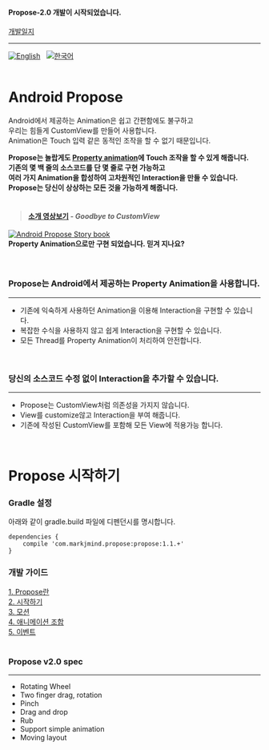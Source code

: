 #### Propose-2.0 개발이 시작되었습니다.
[개발일지](https://github.com/muabe/Propose/wiki/%EA%B0%9C%EB%B0%9C%EC%9D%BC%EC%A7%80)
___

[![English](https://img.shields.io/badge/-English-blue.svg?style=flat)](https://github.com/muabe/Propose/blob/master/README.md) &nbsp;  [![한국어](https://img.shields.io/badge/-%ED%95%9C%EA%B5%AD%EC%96%B4-red.svg?style=flat)](https://github.com/muabe/Propose/blob/master/README_KR.md)<br><br>

# Android Propose
<i class="icon-cog"></i> 
Android에서 제공하는 Animation은 쉽고 간편함에도 불구하고<br>
우리는 힘들게 CustomView를 만들어 사용합니다.<br>
Animation은 Touch 입력 같은 동적인 조작을 할 수 없기 때문입니다.

**Propose는 놀랍게도 [Property animation](http://developer.android.com/guide/topics/graphics/prop-animation.html)에 Touch 조작을 할 수 있게 해줍니다.<br>
기존의 몇 백 줄의 소스코드를 단 몇 줄로 구현 가능하고<br>
여러 가지 Animation을 합성하여 고차원적인 Interaction을 만들 수 있습니다.<br>
Propose는 당신이 상상하는 모든 것을 가능하게 해줍니다.**
<br><br>

> #### [소개 영상보기](https://youtu.be/v0gIuIK3Ww4) - _Goodbye to CustomView_
[![Android Propose Story book](https://github.com/muabe/Minor-League/blob/master/images/propose/book%20flip.png)](https://youtu.be/v0gIuIK3Ww4)<br>
**Property Animation으로만 구현 되었습니다. 믿겨 지나요?**
<br><br><br>

### Propose는 Android에서 제공하는 Property Animation을 사용합니다.
___
- 기존에 익숙하게 사용하던 Animation을 이용해 Interaction을 구현할 수 있습니다.
- 복잡한 수식을 사용하지 않고 쉽게 Interaction을 구현할 수 있습니다.
- 모든 Thread를 Property Animation이 처리하여 안전합니다.
<br>

### 당신의 소스코드 수정 없이 Interaction을 추가할 수 있습니다.
___
- Propose는 CustomView처럼 의존성을 가지지 않습니다.
- View를 customize않고 Interaction을 부여 해줍니다.
- 기존에 작성된 CustomView를 포함해 모든 View에 적용가능 합니다.
<br>

# Propose 시작하기
### Gradle 설정
아래와 같이 gradle.build 파일에 디펜던시를 명시합니다.
```
dependencies {
    compile 'com.markjmind.propose:propose:1.1.+'
}
```

### 개발 가이드
[1. Propose란](https://github.com/muabe/Propose/wiki/1.-Propose%EB%9E%80)<br>
[2. 시작하기](https://github.com/muabe/Propose/wiki/2.-%EC%8B%9C%EC%9E%91%ED%95%98%EA%B8%B0)<br>
[3. 모션](https://github.com/muabe/Propose/wiki/3.-%EB%AA%A8%EC%85%98)<br>
[4. 애니메이션 조합](https://github.com/muabe/Propose/wiki/4.-%EC%95%A0%EB%8B%88%EB%A9%94%EC%9D%B4%EC%85%98-%EC%A1%B0%ED%95%A9)<br>
[5. 이벤트](https://github.com/muabe/Propose/wiki/5.-%EC%9D%B4%EB%B2%A4%ED%8A%B8)<br>
<br>

### Propose v2.0 spec
---
- Rotating Wheel 
- Two finger drag, rotation
- Pinch
- Drag and drop
- Rub
- Support simple animation
- Moving layout


<br><br><br>
